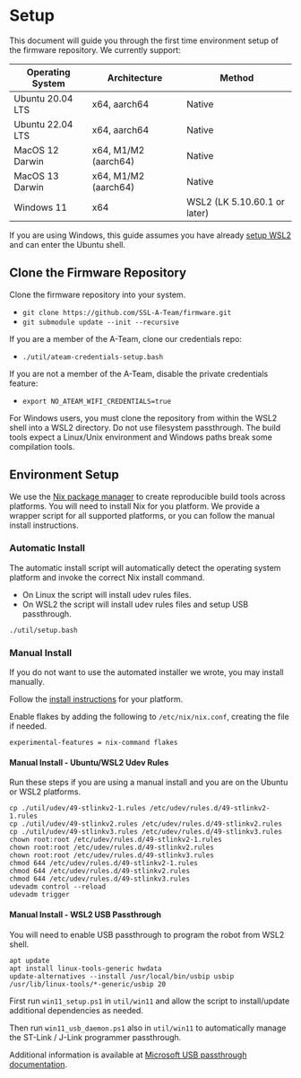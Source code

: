 # Setup

This document will guide you through the first time environment setup of the firmware repository. We
currently support:

| Operating System | Architecture         | Method                       |
|------------------|----------------------|------------------------------|
| Ubuntu 20.04 LTS | x64, aarch64         | Native                       |
| Ubuntu 22.04 LTS | x64, aarch64         | Native                       |
| MacOS 12 Darwin  | x64, M1/M2 (aarch64) | Native                       |
| MacOS 13 Darwin  | x64, M1/M2 (aarch64) | Native                       |
| Windows 11       | x64                  | WSL2 (LK 5.10.60.1 or later) |

If you are using Windows, this guide assumes you have already [setup WSL2](https://learn.microsoft.com/en-us/windows/wsl/install) and can enter the Ubuntu shell. 

## Clone the Firmware Repository

Clone the firmware repository into your system.

 - `git clone https://github.com/SSL-A-Team/firmware.git`
 - `git submodule update --init --recursive`

If you are a member of the A-Team, clone our credentials repo:
 - `./util/ateam-credentials-setup.bash`

If you are not a member of the A-Team, disable the private credentials feature:
 - `export NO_ATEAM_WIFI_CREDENTIALS=true`

For Windows users, you must clone the repository from within the WSL2 shell into a WSL2 directory. Do
not use filesystem passthrough. The build tools expect a Linux/Unix environment and Windows paths break
some compilation tools.

## Environment Setup

We use the [Nix package manager](https://nixos.org/) to create reproducible build tools across platforms.
You will need to install Nix for you platform. We provide a wrapper script for all supported platforms,
or you can follow the manual install instructions.

### Automatic Install

The automatic install script will automatically detect the operating system platform and invoke the correct
Nix install command.

 - On Linux the script will install udev rules files.
 - On WSL2 the script will install udev rules files and setup USB passthrough.

`./util/setup.bash`

### Manual Install

If you do not want to use the automated installer we wrote, you may install manually.

Follow the [install instructions](https://nixos.org/download.html) for your platform.

Enable flakes by adding the following to `/etc/nix/nix.conf`, creating the file if needed.
```
experimental-features = nix-command flakes
```

#### Manual Install - Ubuntu/WSL2 Udev Rules

Run these steps if you are using a manual install and you are on the Ubuntu or WSL2 platforms.

```
cp ./util/udev/49-stlinkv2-1.rules /etc/udev/rules.d/49-stlinkv2-1.rules
cp ./util/udev/49-stlinkv2.rules /etc/udev/rules.d/49-stlinkv2.rules
cp ./util/udev/49-stlinkv3.rules /etc/udev/rules.d/49-stlinkv3.rules
chown root:root /etc/udev/rules.d/49-stlinkv2-1.rules
chown root:root /etc/udev/rules.d/49-stlinkv2.rules
chown root:root /etc/udev/rules.d/49-stlinkv3.rules
chmod 644 /etc/udev/rules.d/49-stlinkv2-1.rules
chmod 644 /etc/udev/rules.d/49-stlinkv2.rules
chmod 644 /etc/udev/rules.d/49-stlinkv3.rules
udevadm control --reload
udevadm trigger
```

#### Manual Install - WSL2 USB Passthrough

You will need to enable USB passthrough to program the robot from WSL2 shell.

```
apt update
apt install linux-tools-generic hwdata
update-alternatives --install /usr/local/bin/usbip usbip /usr/lib/linux-tools/*-generic/usbip 20
```
First run `win11_setup.ps1` in `util/win11` and allow the script to install/update additional dependencies as needed.

Then run `win11_usb_daemon.ps1` also in `util/win11` to automatically manage the ST-Link / J-Link programmer passthrough. 

Additional information is available at [Microsoft USB passthrough documentation](https://learn.microsoft.com/en-us/windows/wsl/connect-usb).

